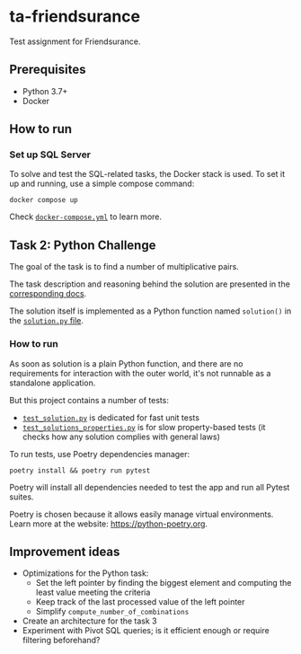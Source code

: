 # ta-friendsurance

Test assignment for Friendsurance.

## Prerequisites

- Python 3.7+
- Docker

## How to run

### Set up SQL Server

To solve and test the SQL-related tasks, the Docker stack is used.
To set it up and running, use a simple compose command:

```shell
docker compose up
```

Check [`docker-compose.yml`](./docker-compose.yml) to learn more.

## Task 2: Python Challenge

The goal of the task is to find a number of multiplicative pairs.

The task description and reasoning behind the solution are presented in
the [corresponding docs](./docs/02_find_multiplicative_pairs.md).

The solution itself is implemented as a Python function named `solution()`
in the [`solution.py` file](./solution.py).

### How to run

As soon as solution is a plain Python function, and there are no requirements
for interaction with the outer world, it's not runnable as a standalone application.

But this project contains a number of tests:

- [`test_solution.py`](./test_solution.py) is dedicated for fast unit tests
- [`test_solutions_properties.py`](./test_solutions_properties.py) is for
  slow property-based tests (it checks how any solution complies with general laws)

To run tests, use Poetry dependencies manager:

```shell
poetry install && poetry run pytest
```

Poetry will install all dependencies needed to test the app and
run all Pytest suites.

Poetry is chosen because it allows easily manage virtual environments.
Learn more at the website: https://python-poetry.org.

## Improvement ideas

- Optimizations for the Python task:
    - Set the left pointer by finding the biggest element and computing the least
      value meeting the criteria
    - Keep track of the last processed value of the left pointer
    - Simplify `compute_number_of_combinations`
- Create an architecture for the task 3
- Experiment with Pivot SQL queries; is it efficient enough or require filtering beforehand?
